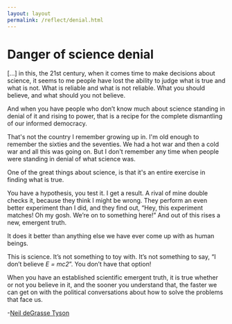 ```yaml
---
layout: layout
permalink: /reflect/denial.html
---
```


# Danger of science denial 

[...] in this, the 21st century, when it comes time to make decisions about science, it seems to me people have lost the ability to judge what is true and what is not. What is reliable and what is not reliable. What you should believe, and what should you not believe.  

And when you have people who don’t know much about science standing in denial of it and rising to power, that is a recipe for the complete dismantling of our informed democracy.  

That's not the country I remember growing up in. I'm old enough to remember the sixties and the seventies. We had a hot war and then a cold war and all this was going on. But I don't remember any time when people were standing in denial of what science was.  

One of the great things about science, is that it's an entire exercise in finding what is true.  

You have a hypothesis, you test it. I get a result. A rival of mine double checks it, because they think I might be wrong. They perform an even better experiment than I did, and they find out, “Hey, this experiment matches! Oh my gosh. We’re on to something here!” And out of this rises a new, emergent truth.  

It does it better than anything else we have ever come up with as human beings.  

This is science. It’s not something to toy with. It’s not something to say, “I don’t believe *E = mc2*”. You don’t have that option!  

When you have an established scientific emergent truth, it is true whether or not you believe in it, and the sooner you understand that, the faster we can get on with the political conversations about how to solve the problems that face us.    

-[Neil deGrasse Tyson](https://en.wikipedia.org/wiki/Neil_deGrasse_Tyson)
